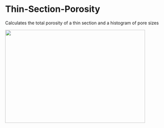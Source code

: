 # Thin-Section-Porosity
Calculates the total porosity of a thin section and a histogram of pore sizes


<img src="TSP2.gif" width="450" height="300">
